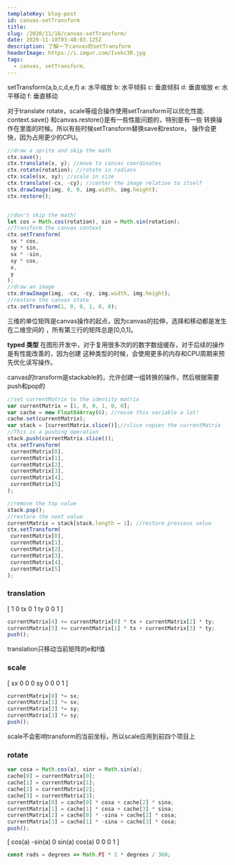 ```yaml
---
templateKey: blog-post
id: canvas-setTransform
title: 
slug: /2020/11/18/canvas-setTransform/
date: 2020-11-18T03:48:03.125Z
description: 了解一下canvas的setTransform
headerImage: https://i.imgur.com/Ivxkc3R.jpg
tags:
  - canvas, setTransform,
---
```


setTransform(a,b,c,d,e,f)
a: 水平缩放
b: 水平倾斜
c: 垂直倾斜
d: 垂直缩放
e: 水平移动
f: 垂直移动


对于translate rotate，scale等组合操作使用setTransform可以优化性能.
context.save() 和canvas.restore()是有一些性能问题的，特别是有一些
转换操作在里面的时候。所以有些时候setTransform替换save和restore，
操作会更快，因为占用更少的CPU。
 


 ``` javascript
//draw a sprite and skip the math
ctx.save();
ctx.translate(x, y); //move to canvas coordinates
ctx.rotate(rotation); //rotate in radians
ctx.scale(sx, sy); //scale in size
ctx.translate(-cx, -cy); //center the image relative to itself
ctx.drawImage(img, 0, 0, img.width, img.height);
ctx.restore();


//don't skip the math!
let cos = Math.cos(rotation), sin = Math.sin(rotation);
//Transform the canvas context
ctx.setTransform(
  sx * cos,
  sy * sin,
  sx * -sin,
  sy * cos,
  x,
  y
);
//draw an image
ctx.drawImage(img, -cx, -cy, img.width, img.height);
//restore the canvas state
ctx.setTransform(1, 0, 0, 1, 0, 0);
 ```


 三维的单位矩阵是canvas操作的起点，因为canvas的拉伸，选择和移动都是发生在二维空间的
 ，所有第三行的矩阵总是[0,0,1]。

 **typed 类型**
 在图形开发中，对于复用很多次的的数字数组缓存，对于后续的操作是有性能改善的，因为创建
 这种类型的时候，会使用更多的内存和CPU周期来预先优化读写操作。

canvas的transform是stackable的，允许创建一组转换的操作，然后根据需要push和pop的

``` javascript
//set currentMatrix to the identity matrix
var currentMatrix = [1, 0, 0, 1, 0, 0];
var cache = new Float64Array(6); //reuse this variable a lot!
cache.set(currentMatrix);
var stack = [currentMatrix.slice()];//slice copies the currentMatrix
//This is a pushing operation
stack.push(currentMatrix.slice());
ctx.setTransform(
 currentMatrix[0],
 currentMatrix[1],
 currentMatrix[2],
 currentMatrix[3],
 currentMatrix[4],
 currentMatrix[5]
);

//remove the top value
stack.pop();
//restore the next value
currentMatrix = stack[stack.length — 1]; //restore previous value
ctx.setTransform(
 currentMatrix[0],
 currentMatrix[1],
 currentMatrix[2],
 currentMatrix[3],
 currentMatrix[4],
 currentMatrix[5]
);
```

### translation
[
  1 0 tx
  0 1 ty
  0 0 1
]
``` javascript 
currentMatrix[4] += currentMatrix[0] * tx + currentMatrix[2] * ty;
currentMatrix[5] += currentMatrix[1] * tx + currentMatrix[3] * ty;
push();
```
translation只移动当前矩阵的e和f值
### scale

[
  sx 0 0
  0 sy 0
  0  0  1
]
``` javascript
currentMatrix[0] *= sx;
currentMatrix[1] *= sx;
currentMatrix[2] *= sy;
currentMatrix[3] *= sy;
push();

```
scale不会影响transform的当前坐标，所以scale应用到前四个项目上


### rotate
``` javascript 
var cosa = Math.cos(a), sinr = Math.sin(a);
cache[0] = currentMatrix[0];
cache[1] = currentMatrix[1];
cache[2] = currentMatrix[2];
cache[3] = currentMatrix[3];
currentMatrix[0] = cache[0] * cosa + cache[2] * sina;
currentMatrix[1] = cache[1] * cosa + cache[3] * sina;
currentMatrix[2] = cache[0] * -sina + cache[2] * cosa;
currentMatrix[3] = cache[1] * -sina + cache[3] * cosa;
push();
```
[
  cos(a)  -sin(a) 0
  sin(a)  cos(a)  0
  0       0       1
]

``` javascript
const rads = degrees => Math.PI * 2 * degrees / 360;
```


